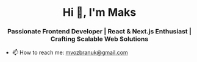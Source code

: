 <h1 align="center">Hi 👋, I'm Maks</h1>
<h3 align="center">Passionate Frontend Developer | React & Next.js Enthusiast | Crafting Scalable Web Solutions</h3>

- 📫 How to reach me: [mvozbranuk@gmail.com](mailto:mvozbranuk@gmail.com)

